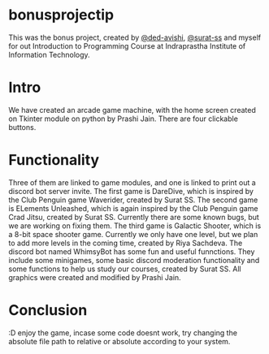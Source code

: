 # bonusprojectip
This was the bonus project, created by [@ded-avishi](https://www.github.com/ded-avishi), [@surat-ss](https://www.github.com/surat-ss) and myself for out Introduction to Programming Course at Indraprastha Institute of Information Technology.
# Intro
We have created an arcade game machine, with the home screen created on Tkinter module on python by Prashi Jain.
There are four clickable buttons.
# Functionality
Three of them are linked to game modules, and one is linked to print out a discord bot server invite.
The first game is DareDive, which is inspired by the Club Penguin game Waverider, created by Surat SS.
The second game is ELements Unleashed, which is again inspired by the Club Penguin game Crad Jitsu, created by Surat SS. Currently there are some known bugs, but we are working on fixing them.
The third game is Galactic Shooter, which is a 8-bit space shooter game. Currently we only have one level, but we plan to add more levels in the coming time, created by Riya Sachdeva.
The discord bot named WhimsyBot has some fun and useful funnctions. They include some minigames, some basic discord moderation functionality and some functions to help us study our courses, created by Surat SS.
All graphics were created and modified by Prashi Jain.
# Conclusion
:D enjoy the game, incase some code doesnt work, try changing the absolute file path to relative or absolute according to your system.
